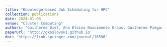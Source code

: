 ```yaml
---
title: "Knowledge-based Job Scheduling for HPC"
collection: publications
date: 2024-01-08
venue: "Cluster Computing"
authors: "Guilherme Diel, Ana Eloina Nascimento Kraus, Guilherme Piêgas Koslovski"
paperurl: 'http://gkoslovski.github.io'
doi: 'https://link.springer.com/journal/10586'
---
```

